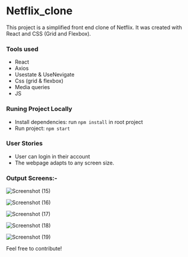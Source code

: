 # Netflix_clone


This project is a simplified front end clone of Netflix. It was created with React and CSS (Grid and Flexbox). 

### Tools used

- React
- Axios
- Usestate & UseNevigate
- Css (grid & flexbox)
- Media queries
- JS

### Runing Project Locally

- Install dependencies: run `npm install` in root project
- Run project: `npm start`

### User Stories

- User can login in their account
- The webpage adapts to any screen size.

### Output Screens:-

![Screenshot (15)](https://user-images.githubusercontent.com/106462901/181194957-93f44a2c-d793-4cff-9bf3-e18c6d78b047.png)


![Screenshot (16)](https://user-images.githubusercontent.com/106462901/181194992-5c692a37-0436-43b7-915a-c1f04227e25b.png)


![Screenshot (17)](https://user-images.githubusercontent.com/106462901/181195029-5b12b371-da31-4300-b97d-6e41ecb03a8f.png)


![Screenshot (18)](https://user-images.githubusercontent.com/106462901/181195066-518bc7a2-3208-4c3b-af16-490a7d186edb.png)


![Screenshot (19)](https://user-images.githubusercontent.com/106462901/181195087-a24daf3a-54c9-4efc-ab4b-a2567c74ad6f.png)


Feel free to contribute!

